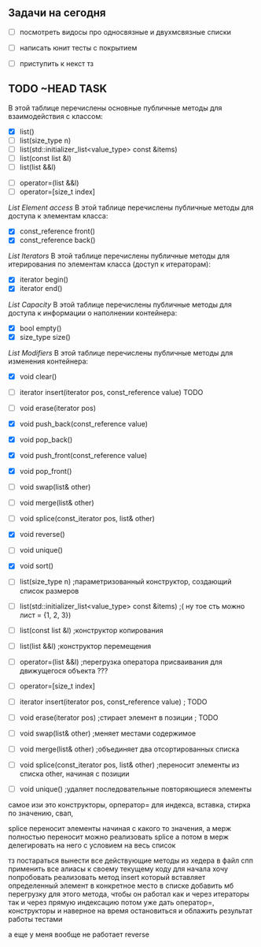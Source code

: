 ## Задачи на сегодня 
- [ ] посмотреть видосы про односвязные и двухмсвязные списки
- [ ] написать юнит тесты с покрытием
- [ ] приступить к некст тз



## TODO ~HEAD TASK
В этой таблице перечислены основные публичные методы для взаимодействия с классом:
 - [x] list() 
 - [ ] list(size_type n)
 - [ ] list(std::initializer_list<value_type> const &items)
 - [ ] list(const list &l)
 - [ ] list(list &&l)
 <!-- - [+-] ~list()  -->
 - [ ] operator=(list &&l)
 - [ ] operator=[size_t index]

*List Element access*
В этой таблице перечислены публичные методы для доступа к элементам класса:

 - [x] const_reference front() 
 - [x] const_reference back() 

*List Iterators*
В этой таблице перечислены публичные методы для итерирования по элементам класса (доступ к итераторам):

 - [x] iterator begin() 
 - [x] iterator end() 

*List Capacity*
В этой таблице перечислены публичные методы для доступа к информации о наполнении контейнера:

 - [x] bool empty()  
 - [x] size_type size() 
 <!-- - [?] size_type max_size()   -->

*List Modifiers*
В этой таблице перечислены публичные методы для изменения контейнера:

 - [x] void clear() 
 - [ ] iterator insert(iterator pos, const_reference value)  TODO
 - [ ] void erase(iterator pos)
- [x] void push_back(const_reference value) 
- [x] void pop_back() 
- [x] void push_front(const_reference value) 
- [x] void pop_front() 
 - [ ] void swap(list& other)
 - [ ] void merge(list& other)
 - [ ] void splice(const_iterator pos, list& other)
 - [x] void reverse() 
 - [ ] void unique() 
 - [x] void sort() 









 <!-- TODO TASK ~TAIL -->
 <!-- NOTE: TASK ~TAIL -->
 - [ ] list(size_type n) ;параметризованный конструктор, создающий список размеров
 - [ ] list(std::initializer_list<value_type> const &items) ;( ну тое сть можно лист = {1, 2, 3})
 - [ ] list(const list &l) ;конструктор копирования
 - [ ] list(list &&l) ;конструктор перемещения

 - [ ] operator=(list &&l) ;перегрузка оператора присваивания для движущегося объекта ???
 - [ ] operator=[size_t index]
 
 - [ ] iterator insert(iterator pos, const_reference value) ; TODO
 - [ ] void erase(iterator pos) ;стирает элемент в позиции ; TODO
 - [ ] void swap(list& other) ;меняет местами содержимое
 - [ ] void merge(list& other) ;объединяет два отсортированных списка
 - [ ] void splice(const_iterator pos, list& other) ;переносит элементы из списка other, начиная с позиции
 - [ ] void unique() ;удаляет последовательные повторяющиеся элементы


 самое изи это конструкторы, орператор= для индекса, вставка, стирка по значению, 
 свап, 

 splice переносит элементы начиная с какого то значения, а мерж полностью переносит
 можно реализовать splice а потом в мерж делегировать на него с условием на весь список



 тз
 постараться вынести все действующие методы из хедера в файл спп
 применить все алиасы к своему текущему коду
 для начала хочу попробовать реализовать метод insert который вставляет определенный
 элемент в конкретное место в списке
 добавить мб перегрузку для этого метода, чтобы он работал как и через
 итераторы так и через прямую индексацию
 потом уже дать оператор=, конструкторы и наверное на время остановиться и облажить результат
 работы тестами


 а еще у меня вообще не работает reverse 

